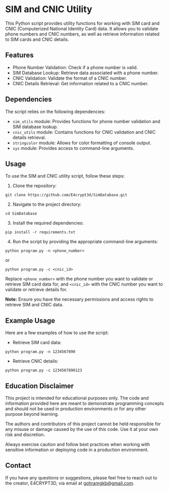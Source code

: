 # SIM and CNIC Utility

This Python script provides utility functions for working with SIM card and CNIC (Computerized National Identity Card) data. It allows you to validate phone numbers and CNIC numbers, as well as retrieve information related to SIM cards and CNIC details.

## Features

- Phone Number Validation: Check if a phone number is valid.
- SIM Database Lookup: Retrieve data associated with a phone number.
- CNIC Validation: Validate the format of a CNIC number.
- CNIC Details Retrieval: Get information related to a CNIC number.

## Dependencies

The script relies on the following dependencies:

- `sim_utils` module: Provides functions for phone number validation and SIM database lookup.
- `cnic_utils` module: Contains functions for CNIC validation and CNIC details retrieval.
- `stringcolor` module: Allows for color formatting of console output.
- `sys` module: Provides access to command-line arguments.

## Usage

To use the SIM and CNIC utility script, follow these steps:

1. Clone the repository:

```
git clone https://github.com/E4crypt3d/SimDatabase.git
```

2. Navigate to the project directory:

```
cd SimDatabase
```

3. Install the required dependencies:

```
pip install -r requirements.txt
```

4. Run the script by providing the appropriate command-line arguments:

```
python program.py -n <phone_number>
```

or

```
python program.py -c <cnic_id>
```

Replace `<phone_number>` with the phone number you want to validate or retrieve SIM card data for, and `<cnic_id>` with the CNIC number you want to validate or retrieve details for.

**Note:** Ensure you have the necessary permissions and access rights to retrieve SIM and CNIC data.

## Example Usage

Here are a few examples of how to use the script:

- Retrieve SIM card data:

```
python program.py -n 1234567890
```

- Retrieve CNIC details:

```
python program.py -c 1234567890123
```

## Education Disclaimer

This project is intended for educational purposes only. The code and information provided here are meant to demonstrate programming concepts and should not be used in production environments or for any other purpose beyond learning.

The authors and contributors of this project cannot be held responsible for any misuse or damage caused by the use of this code. Use it at your own risk and discretion.

Always exercise caution and follow best practices when working with sensitive information or deploying code in a production environment.

## Contact

If you have any questions or suggestions, please feel free to reach out to the creator, E4CRYPT3D, via email at [gohramgkb@gmail.com](mailto:gohramgkb@gmail.com).
